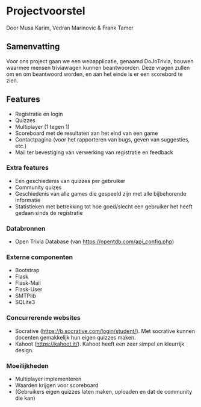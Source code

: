 # Projectvoorstel
Door Musa Karim, Vedran Marinovic & Frank Tamer
## Samenvatting
Voor ons project gaan we een webapplicatie, genaamd DoJoTrivia, bouwen waarmee mensen triviavragen kunnen beantwoorden. Deze vragen zullen om en om beantwoord worden, en aan het einde is er een scorebord te zien.

## Features
- Registratie en login
- Quizzes
- Multiplayer (1 tegen 1)
- Scoreboard met de resultaten aan het eind van een game
- Contactpagina (voor het rapporteren van bugs, geven van suggesties, etc.)
- Mail ter bevestiging van verwerking van registratie en feedback

### Extra features
- Een geschiedenis van quizzes per gebruiker
- Community quizes
- Geschiedenis van alle games die gespeeld zijn met alle bijbehorende informatie
- Statistieken met betrekking tot hoe goed/slecht een gebruiker het heeft gedaan sinds de registratie

### Databronnen
- Open Trivia Database (van https://opentdb.com/api_config.php)
### Externe componenten
- Bootstrap
- Flask
- Flask-Mail
- Flask-User
- SMTPlib
- SQLite3

### Concurrerende  websites
- Socrative (https://b.socrative.com/login/student/). Met socrative kunnen docenten gemakkelijk hun eigen quizzes maken.
- Kahoot (https://kahoot.it/). Kahoot heeft een zeer simpel en kleurrijk design.

### Moeilijkheden
- Multiplayer implementeren
- Waarden krijgen voor scoreboard
- (Gebruikers eigen quizzes laten maken, uploaden en dat de community die kan)